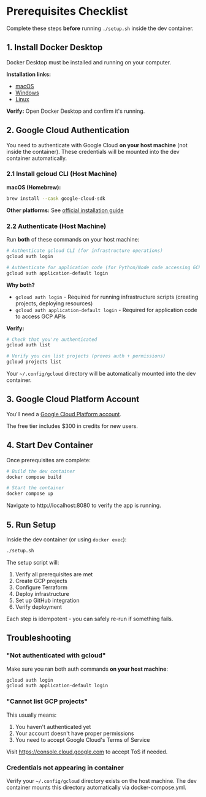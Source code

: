 # Prerequisites Checklist

Complete these steps **before** running `./setup.sh` inside the dev container.

## 1. Install Docker Desktop

Docker Desktop must be installed and running on your computer.

**Installation links:**
- [macOS](https://docs.docker.com/desktop/setup/install/mac-install/)
- [Windows](https://docs.docker.com/desktop/setup/install/windows-install/)
- [Linux](https://docs.docker.com/desktop/setup/install/linux/)

**Verify:** Open Docker Desktop and confirm it's running.

## 2. Google Cloud Authentication

You need to authenticate with Google Cloud **on your host machine** (not inside the container). These credentials will be mounted into the dev container automatically.

### 2.1 Install gcloud CLI (Host Machine)

**macOS (Homebrew):**
```bash
brew install --cask google-cloud-sdk
```

**Other platforms:** See [official installation guide](https://cloud.google.com/sdk/docs/install)

### 2.2 Authenticate (Host Machine)

Run **both** of these commands on your host machine:

```bash
# Authenticate gcloud CLI (for infrastructure operations)
gcloud auth login

# Authenticate for application code (for Python/Node code accessing GCP)
gcloud auth application-default login
```

**Why both?**
- `gcloud auth login` - Required for running infrastructure scripts (creating projects, deploying resources)
- `gcloud auth application-default login` - Required for application code to access GCP APIs

**Verify:**
```bash
# Check that you're authenticated
gcloud auth list

# Verify you can list projects (proves auth + permissions)
gcloud projects list
```

Your `~/.config/gcloud` directory will be automatically mounted into the dev container.

## 3. Google Cloud Platform Account

You'll need a [Google Cloud Platform account](https://console.cloud.google.com/freetrial/).

The free tier includes $300 in credits for new users.

## 4. Start Dev Container

Once prerequisites are complete:

```bash
# Build the dev container
docker compose build

# Start the container
docker compose up
```

Navigate to http://localhost:8080 to verify the app is running.

## 5. Run Setup

Inside the dev container (or using `docker exec`):

```bash
./setup.sh
```

The setup script will:
1. Verify all prerequisites are met
2. Create GCP projects
3. Configure Terraform
4. Deploy infrastructure
5. Set up GitHub integration
6. Verify deployment

Each step is idempotent - you can safely re-run if something fails.

## Troubleshooting

### "Not authenticated with gcloud"

Make sure you ran both auth commands **on your host machine**:
```bash
gcloud auth login
gcloud auth application-default login
```

### "Cannot list GCP projects"

This usually means:
1. You haven't authenticated yet
2. Your account doesn't have proper permissions
3. You need to accept Google Cloud's Terms of Service

Visit https://console.cloud.google.com to accept ToS if needed.

### Credentials not appearing in container

Verify your `~/.config/gcloud` directory exists on the host machine. The dev container mounts this directory automatically via docker-compose.yml.

